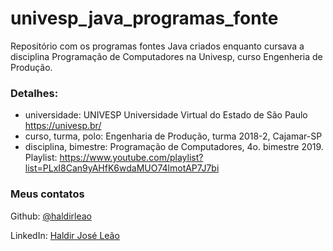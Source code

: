 # univesp_java_programas_fonte
Repositório com os programas fontes Java criados enquanto cursava a disciplina Programação de Computadores na Univesp, curso Engenheria de Produção.

### Detalhes:
- universidade: UNIVESP Universidade Virtual do Estado de São Paulo https://univesp.br/
- curso, turma, polo: Engenharia de Produção, turma 2018-2, Cajamar-SP
- disciplina, bimestre: Programação de Computadores, 4o. bimestre 2019. Playlist: https://www.youtube.com/playlist?list=PLxI8Can9yAHfK6wdaMUO74lmotAP7J7bi

### Meus contatos

Github: [@haldirleao](https://github.com/haldirleao)

LinkedIn: [Haldir José Leão](https://www.linkedin.com/in/haldir-jos%C3%A9-le%C3%A3o-25560b56)
